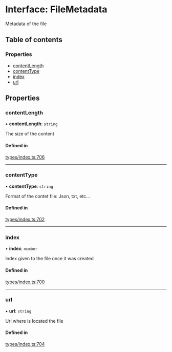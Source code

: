 # Interface: FileMetadata

Metadata of the file

## Table of contents

### Properties

- [contentLength](FileMetadata.md#contentlength)
- [contentType](FileMetadata.md#contenttype)
- [index](FileMetadata.md#index)
- [url](FileMetadata.md#url)

## Properties

### contentLength

• **contentLength**: `string`

The size of the content

#### Defined in

[types/index.ts:706](https://github.com/nevermined-io/components-catalog/blob/c3c9cbb/lib/src/types/index.ts#L706)

___

### contentType

• **contentType**: `string`

Format of the contet file: Json, txt, etc...

#### Defined in

[types/index.ts:702](https://github.com/nevermined-io/components-catalog/blob/c3c9cbb/lib/src/types/index.ts#L702)

___

### index

• **index**: `number`

Index given to the file once it was created

#### Defined in

[types/index.ts:700](https://github.com/nevermined-io/components-catalog/blob/c3c9cbb/lib/src/types/index.ts#L700)

___

### url

• **url**: `string`

Url where is located the file

#### Defined in

[types/index.ts:704](https://github.com/nevermined-io/components-catalog/blob/c3c9cbb/lib/src/types/index.ts#L704)
